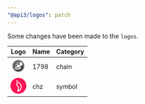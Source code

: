 ```yaml
---
"@api3/logos": patch
---
```


Some changes have been made to the `logos`.

|Logo|Name|Category|
|---|---|---|
|<img src="./raw/chains/Chain1798.svg" width="36" alt="">|1798|chain|
|<img src="./raw/symbols/chz.svg" width="36" alt="">|chz|symbol|
